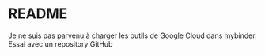 # README

Je ne suis pas parvenu à charger les outils de Google Cloud dans mybinder.
Essai avec un repository GitHub
